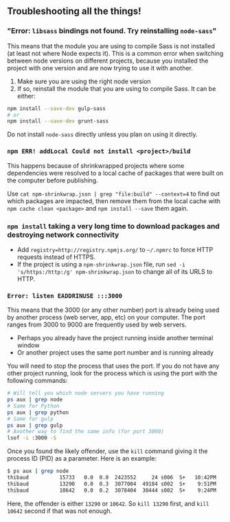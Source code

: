 ## Troubleshooting all the things!

### "Error: `libsass` bindings not found. Try reinstalling `node-sass`"

This means that the module you are using to compile Sass is not installed (at least not where Node expects it). This is a common error when switching between node versions on different projects, because you installed the project with one version and are now trying to use it with another.

1) Make sure you are using the right node version
2) If so, reinstall the module that you are using to compile Sass. It can be either:

```sh
npm install --save-dev gulp-sass
# or
npm install --save-dev grunt-sass
```

Do not install `node-sass` directly unless you plan on using it directly.

### `npm ERR! addLocal Could not install <project>/build`

This happens because of shrinkwrapped projects where some dependencies were resolved to a local cache of packages that were built on the computer before publishing.

Use `cat npm-shrinkwrap.json | grep "file:build" --context=4` to find out which packages are impacted, then remove them from the local cache with `npm cache clean <package>` and `npm install --save` them again.

### `npm install` taking a very long time to download packages and destroying network connectivity

- Add `registry=http://registry.npmjs.org/` to `~/.npmrc` to force HTTP requests instead of HTTPS.
- If the project is using a `npm-shrinkwrap.json` file, run `sed -i 's/https:/http:/g' npm-shrinkwrap.json` to change all of its URLS to HTTP.

### `Error: listen EADDRINUSE :::3000`

This means that the 3000 (or any other number) port is already being used by another process (web server, app, etc) on your computer. The port ranges from 3000 to 9000 are frequently used by web servers.

- Perhaps you already have the project running inside another terminal window
- Or another project uses the same port number and is running already

You will need to stop the process that uses the port. If you do not have any other project running, look for the process which is using the port with the following commands:

```sh
# Will tell you which node servers you have running
ps aux | grep node
# Same for Python
ps aux | grep python
# Same for gulp
ps aux | grep gulp
# Another way to find the same info (for port 3000)
lsof -i :3000 -S
```

Once you found the likely offender, use the `kill` command giving it the process ID (PID) as a parameter. Here is an example:

```sh
$ ps aux | grep node
thibaud          15733   0.0  0.0  2423552     24 s006  S+   10:42PM   0:00.00 grep --color=auto --exclude-dir=.bzr --exclude-dir=CVS --exclude-dir=.git --exclude-dir=.hg --exclude-dir=.svn node
thibaud          13290   0.0  0.3  3077004  49184 s002  S+    9:51PM   0:04.75 node --harmony main.js
thibaud          10642   0.0  0.2  3078404  30444 s002  S+    9:24PM   0:05.03 node /Users/thibaud/Dev/sites/gmi-goals-prototype/node_modules/.bin/nodemon main.js
```

Here, the offender is either `13290` or `10642`. So `kill 13290` first, and `kill 10642` second if that was not enough.
